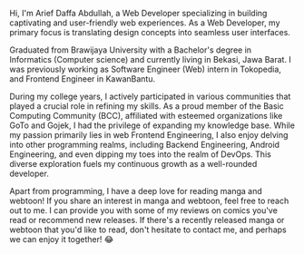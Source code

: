 Hi, I'm Arief Daffa Abdullah, a Web Developer specializing in building captivating and user-friendly web experiences. As a Web Developer, my primary focus is translating design concepts into seamless user interfaces.

Graduated from Brawijaya University with a Bachelor's degree in Informatics (Computer science) and currently living in Bekasi, Jawa Barat. I was previously working as Software Engineer (Web) intern in Tokopedia, and Frontend Engineer in KawanBantu.

During my college years, I actively participated in various communities that played a crucial role in refining my skills. As a proud member of the Basic Computing Community (BCC), affiliated with esteemed organizations like GoTo and Gojek, I had the privilege of expanding my knowledge base. While my passion primarily lies in web Frontend Engineering, I also enjoy delving into other programming realms, including Backend Engineering, Android Engineering, and even dipping my toes into the realm of DevOps. This diverse exploration fuels my continuous growth as a well-rounded developer.

Apart from programming, I have a deep love for reading manga and webtoon! If you share an interest in manga and webtoon, feel free to reach out to me. I can provide you with some of my reviews on comics you've read or recommend new releases. If there's a recently released manga or webtoon that you'd like to read, don't hesitate to contact me, and perhaps we can enjoy it together! 😂
